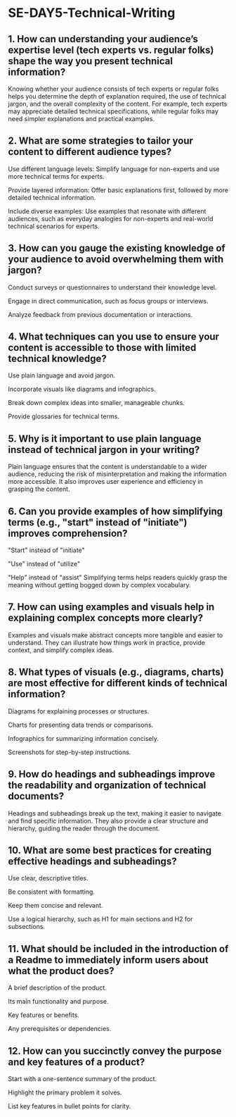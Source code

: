 # SE-DAY5-Technical-Writing
## 1. How can understanding your audience’s expertise level (tech experts vs. regular folks) shape the way you present technical information?
Knowing whether your audience consists of tech experts or regular folks helps you determine the depth of explanation required, the use of technical jargon, and the overall complexity of the content. For example, tech experts may appreciate detailed technical specifications, while regular folks may need simpler explanations and practical examples.

## 2. What are some strategies to tailor your content to different audience types?
Use different language levels: Simplify language for non-experts and use more technical terms for experts.

Provide layered information: Offer basic explanations first, followed by more detailed technical information.

Include diverse examples: Use examples that resonate with different audiences, such as everyday analogies for non-experts and real-world technical scenarios for experts.
## 3. How can you gauge the existing knowledge of your audience to avoid overwhelming them with jargon?
Conduct surveys or questionnaires to understand their knowledge level.

Engage in direct communication, such as focus groups or interviews.

Analyze feedback from previous documentation or interactions.

## 4. What techniques can you use to ensure your content is accessible to those with limited technical knowledge?
Use plain language and avoid jargon.

Incorporate visuals like diagrams and infographics.

Break down complex ideas into smaller, manageable chunks.

Provide glossaries for technical terms.

## 5. Why is it important to use plain language instead of technical jargon in your writing?
Plain language ensures that the content is understandable to a wider audience, reducing the risk of misinterpretation and making the information more accessible. It also improves user experience and efficiency in grasping the content.

## 6. Can you provide examples of how simplifying terms (e.g., "start" instead of "initiate") improves comprehension?
"Start" instead of "initiate"

"Use" instead of "utilize"

"Help" instead of "assist" Simplifying terms helps readers quickly grasp the meaning without getting bogged down by complex vocabulary.
## 7. How can using examples and visuals help in explaining complex concepts more clearly?
Examples and visuals make abstract concepts more tangible and easier to understand. They can illustrate how things work in practice, provide context, and simplify complex ideas.

## 8. What types of visuals (e.g., diagrams, charts) are most effective for different kinds of technical information?
Diagrams for explaining processes or structures.

Charts for presenting data trends or comparisons.

Infographics for summarizing information concisely.

Screenshots for step-by-step instructions.

## 9. How do headings and subheadings improve the readability and organization of technical documents?
Headings and subheadings break up the text, making it easier to navigate and find specific information. They also provide a clear structure and hierarchy, guiding the reader through the document.

## 10. What are some best practices for creating effective headings and subheadings?
Use clear, descriptive titles.

Be consistent with formatting.

Keep them concise and relevant.

Use a logical hierarchy, such as H1 for main sections and H2 for subsections.

## 11. What should be included in the introduction of a Readme to immediately inform users about what the product does?
A brief description of the product.

Its main functionality and purpose.

Key features or benefits.

Any prerequisites or dependencies.
## 12. How can you succinctly convey the purpose and key features of a product?
Start with a one-sentence summary of the product.

Highlight the primary problem it solves.

List key features in bullet points for clarity.

